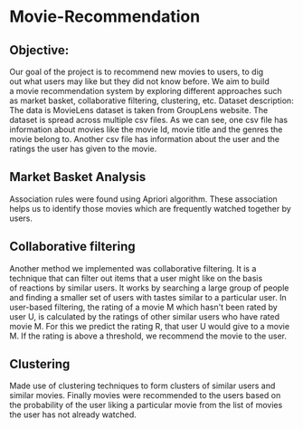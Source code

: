 # Movie-Recommendation

## Objective:
Our goal of the project is to recommend new movies to users, to dig out what users may like but they did not know before. We aim to build a movie recommendation system by exploring different approaches such as market basket, collaborative filtering, clustering, etc.​
Dataset description:
The data is MovieLens dataset is taken from GroupLens website.
The dataset is spread across multiple csv files. As we can see, one csv file has information about movies like the movie Id, movie title and the genres the movie belong to. Another csv file has information about the user and the ratings the user has given to the movie. 


## Market Basket Analysis
Association rules were found using Apriori algorithm. These association helps us to identify those movies which are frequently watched together by users.


## Collaborative filtering 
Another method we implemented was collaborative filtering. It is a technique that can filter out items that a user might like on the basis of reactions by similar users. It works by searching a large group of people and finding a smaller set of users with tastes similar to a particular user. In user-based filtering, the rating of a movie M which hasn't been rated by user U, is calculated by the ratings of other similar users who have rated movie M. For this we predict the rating R, that user U would give to a movie M. If the rating is above a threshold, we recommend the movie to the user. 

## Clustering
Made use of clustering techniques to form clusters of similar users and similar movies. Finally movies were recommended to the users based on the probability of the user liking a particular movie from the list of movies the user has not already watched.
